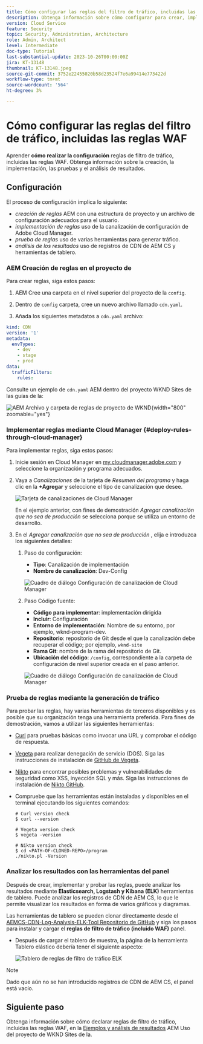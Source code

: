 ```yaml
---
title: Cómo configurar las reglas del filtro de tráfico, incluidas las reglas WAF
description: Obtenga información sobre cómo configurar para crear, implementar, probar y analizar los resultados de las reglas de filtro de tráfico, incluidas las reglas WAF.
version: Cloud Service
feature: Security
topic: Security, Administration, Architecture
role: Admin, Architect
level: Intermediate
doc-type: Tutorial
last-substantial-update: 2023-10-26T00:00:00Z
jira: KT-13148
thumbnail: KT-13148.jpeg
source-git-commit: 3752e22455020b58d23524f7e6a99414e773422d
workflow-type: tm+mt
source-wordcount: '564'
ht-degree: 3%

---
```



# Cómo configurar las reglas del filtro de tráfico, incluidas las reglas WAF

Aprender **cómo realizar la configuración** reglas de filtro de tráfico, incluidas las reglas WAF. Obtenga información sobre la creación, la implementación, las pruebas y el análisis de resultados.

## Configuración

El proceso de configuración implica lo siguiente:

- _creación de reglas_ AEM con una estructura de proyecto y un archivo de configuración adecuados para el usuario.
- _implementación de reglas_ uso de la canalización de configuración de Adobe Cloud Manager.
- _prueba de reglas_ uso de varias herramientas para generar tráfico.
- _análisis de los resultados_ uso de registros de CDN de AEM CS y herramientas de tablero.

### AEM Creación de reglas en el proyecto de

Para crear reglas, siga estos pasos:

1. AEM Cree una carpeta en el nivel superior del proyecto de la `config`.

1. Dentro de `config` carpeta, cree un nuevo archivo llamado `cdn.yaml`.

1. Añada los siguientes metadatos a `cdn.yaml` archivo:

```yaml
kind: CDN
version: '1'
metadata:
  envTypes:
    - dev
    - stage
    - prod
data:
  trafficFilters:
    rules:
```

Consulte un ejemplo de `cdn.yaml` AEM dentro del proyecto WKND Sites de las guías de la:

![AEM Archivo y carpeta de reglas de proyecto de WKND](./assets/wknd-rules-file-and-folder.png){width="800" zoomable="yes"}

### Implementar reglas mediante Cloud Manager {#deploy-rules-through-cloud-manager}

Para implementar reglas, siga estos pasos:

1. Inicie sesión en Cloud Manager en [my.cloudmanager.adobe.com](https://my.cloudmanager.adobe.com/) y seleccione la organización y programa adecuados.

1. Vaya a _Canalizaciones_ de la tarjeta de _Resumen del programa_ y haga clic en la **+Agregar** y seleccione el tipo de canalización que desee.

   ![Tarjeta de canalizaciones de Cloud Manager](./assets/cloud-manager-pipelines-card.png)

   En el ejemplo anterior, con fines de demostración _Agregar canalización que no sea de producción_ se selecciona porque se utiliza un entorno de desarrollo.

1. En el _Agregar canalización que no sea de producción_ , elija e introduzca los siguientes detalles:

   1. Paso de configuración:

      - **Tipo**: Canalización de implementación
      - **Nombre de canalización**: Dev-Config

      ![Cuadro de diálogo Configuración de canalización de Cloud Manager](./assets/cloud-manager-config-pipeline-step1-dialog.png)

   2. Paso Código fuente:

      - **Código para implementar**: implementación dirigida
      - **Incluir**: Configuración
      - **Entorno de implementación**: Nombre de su entorno, por ejemplo, wknd-program-dev.
      - **Repositorio**: repositorio de Git desde el que la canalización debe recuperar el código; por ejemplo, `wknd-site`
      - **Rama Git**: nombre de la rama del repositorio de Git.
      - **Ubicación del código**: `/config`, correspondiente a la carpeta de configuración de nivel superior creada en el paso anterior.

      ![Cuadro de diálogo Configuración de canalización de Cloud Manager](./assets/cloud-manager-config-pipeline-step2-dialog.png)

### Prueba de reglas mediante la generación de tráfico

Para probar las reglas, hay varias herramientas de terceros disponibles y es posible que su organización tenga una herramienta preferida. Para fines de demostración, vamos a utilizar las siguientes herramientas:

- [Curl](https://curl.se/) para pruebas básicas como invocar una URL y comprobar el código de respuesta.

- [Vegeta](https://github.com/tsenart/vegeta) para realizar denegación de servicio (DOS). Siga las instrucciones de instalación de [GitHub de Vegeta](https://github.com/tsenart/vegeta#install).

- [Nikto](https://github.com/sullo/nikto/wiki) para encontrar posibles problemas y vulnerabilidades de seguridad como XSS, inyección SQL y más. Siga las instrucciones de instalación de [Nikto GitHub](https://github.com/sullo/nikto).

- Compruebe que las herramientas están instaladas y disponibles en el terminal ejecutando los siguientes comandos:

  ```shell
  # Curl version check
  $ curl --version
  
  # Vegeta version check
  $ vegeta -version
  
  # Nikto version check
  $ cd <PATH-OF-CLONED-REPO>/program
  ./nikto.pl -Version
  ```

### Analizar los resultados con las herramientas del panel

Después de crear, implementar y probar las reglas, puede analizar los resultados mediante **Elasticsearch, Logstash y Kibana (ELK)** herramientas de tablero. Puede analizar los registros de CDN de AEM CS, lo que le permite visualizar los resultados en forma de varios gráficos y diagramas.

Las herramientas de tablero se pueden clonar directamente desde el [AEMCS-CDN-Log-Analysis-ELK-Tool Repositorio de GitHub](https://github.com/adobe/AEMCS-CDN-Log-Analysis-ELK-Tool) y siga los pasos para instalar y cargar el **reglas de filtro de tráfico (incluido WAF)** panel.

- Después de cargar el tablero de muestra, la página de la herramienta Tablero elástico debería tener el siguiente aspecto:

  ![Tablero de reglas de filtro de tráfico ELK](./assets/elk-dashboard.png)

>[!NOTE]
>
>    Dado que aún no se han introducido registros de CDN de AEM CS, el panel está vacío.


## Siguiente paso

Obtenga información sobre cómo declarar reglas de filtro de tráfico, incluidas las reglas WAF, en la [Ejemplos y análisis de resultados](./examples-and-analysis.md) AEM Uso del proyecto de WKND Sites de la.
